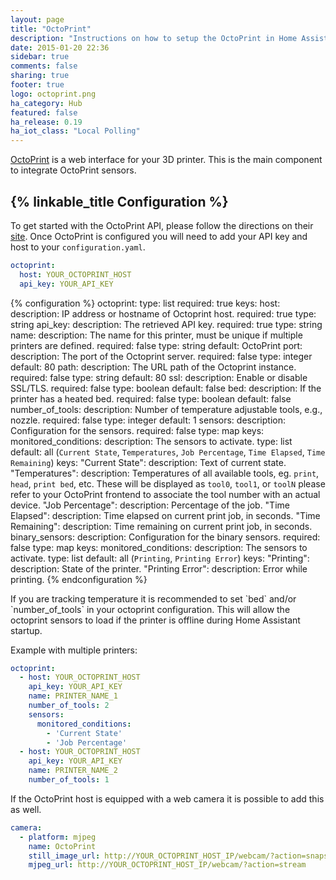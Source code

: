 ```yaml
---
layout: page
title: "OctoPrint"
description: "Instructions on how to setup the OctoPrint in Home Assistant."
date: 2015-01-20 22:36
sidebar: true
comments: false
sharing: true
footer: true
logo: octoprint.png
ha_category: Hub
featured: false
ha_release: 0.19
ha_iot_class: "Local Polling"
---
```


[OctoPrint](http://octoprint.org/) is a web interface for your 3D printer. This is the main component to integrate OctoPrint sensors.

## {% linkable_title Configuration %}

To get started with the OctoPrint API, please follow the directions on their [site](http://docs.octoprint.org/en/master/api/general.html). Once OctoPrint is configured you will need to add your API key and host to your `configuration.yaml`.

```yaml
octoprint:
  host: YOUR_OCTOPRINT_HOST
  api_key: YOUR_API_KEY
```

{% configuration %}
octoprint:
  type: list
  required: true
  keys:
    host:
      description: IP address or hostname of Octoprint host.
      required: true
      type: string
    api_key:
      description: The retrieved API key.
      required: true
      type: string
    name:
      description: The name for this printer, must be unique if multiple printers are defined.
      required: false
      type: string
      default: OctoPrint
    port:
      description: The port of the Octoprint server.
      required: false
      type: integer
      default: 80
    path:
      description: The URL path of the Octoprint instance.
      required: false
      type: string
      default: 80
    ssl:
      description: Enable or disable SSL/TLS.
      required: false
      type: boolean
      default: false
    bed:
      description: If the printer has a heated bed.
      required: false
      type: boolean
      default: false
    number_of_tools:
      description: Number of temperature adjustable tools, e.g., nozzle.
      required: false
      type: integer
      default: 1
    sensors:
      description: Configuration for the sensors.
      required: false
      type: map
      keys:
        monitored_conditions:
          description: The sensors to activate.
          type: list
          default: all (`Current State`, `Temperatures`, `Job Percentage`, `Time Elapsed`, `Time Remaining`)
          keys:
            "Current State":
              description: Text of current state.
            "Temperatures":
              description: Temperatures of all available tools, eg. `print`, `head`, `print bed`, etc. These will be displayed as `tool0`, `tool1`, or `toolN` please refer to your OctoPrint frontend to associate the tool number with an actual device.
            "Job Percentage":
              description: Percentage of the job.
            "Time Elapsed":
              description: Time elapsed on current print job, in seconds.
            "Time Remaining":
              description: Time remaining on current print job, in seconds.
    binary_sensors:
      description: Configuration for the binary sensors.
      required: false
      type: map
      keys:
        monitored_conditions:
          description: The sensors to activate.
          type: list
          default: all (`Printing`, `Printing Error`)
          keys:
            "Printing":
              description: State of the printer.
            "Printing Error":
              description: Error while printing.
{% endconfiguration %}

<p class='note'>
If you are tracking temperature it is recommended to set `bed` and/or `number_of_tools` in your octoprint configuration. This will allow the octoprint sensors to load if the printer is offline during Home Assistant startup.
</p>

Example with multiple printers:

```yaml
octoprint:
  - host: YOUR_OCTOPRINT_HOST
    api_key: YOUR_API_KEY
    name: PRINTER_NAME_1
    number_of_tools: 2
    sensors:
      monitored_conditions:
        - 'Current State'
        - 'Job Percentage'
  - host: YOUR_OCTOPRINT_HOST
    api_key: YOUR_API_KEY
    name: PRINTER_NAME_2
    number_of_tools: 1
```

If the OctoPrint host is equipped with a web camera it is possible to add this as well.

```yaml
camera:
  - platform: mjpeg
    name: OctoPrint
    still_image_url: http://YOUR_OCTOPRINT_HOST_IP/webcam/?action=snapshot
    mjpeg_url: http://YOUR_OCTOPRINT_HOST_IP/webcam/?action=stream
```
